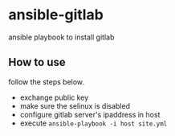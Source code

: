 ansible-gitlab
==============

ansible playbook to install gitlab

## How to use

follow the steps below.

- exchange public key
- make sure the selinux is disabled
- configure gitlab server's ipaddress in host
- execute `ansible-playbook -i host site.yml`